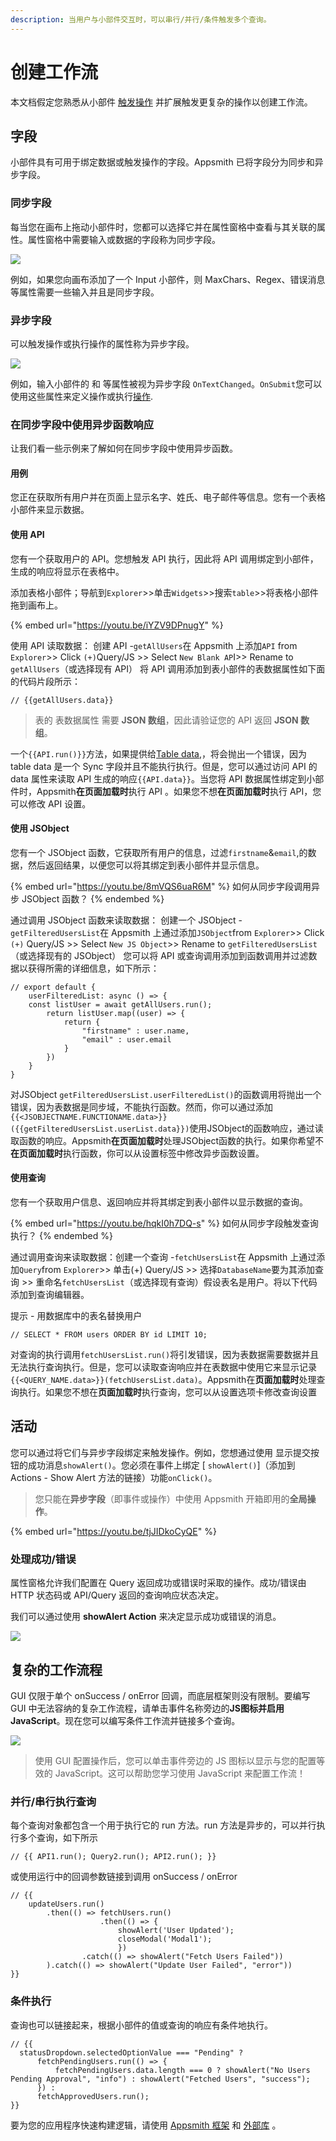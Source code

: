 ```yaml
---
description: 当用户与小部件交互时，可以串行/并行/条件触发多个查询。
---
```


# 创建工作流

本文档假定您熟悉从小部件 [触发操作](https://docs.appsmith.com/core-concepts/writing-code/readme-1#functions) 并扩展触发更复杂的操作以创建工作流。

## 字段

小部件具有可用于绑定数据或触发操作的字段。Appsmith 已将字段分为同步和异步字段。

### 同步字段

每当您在画布上拖动小部件时，您都可以选择它并在属性窗格中查看与其关联的属性。属性窗格中需要输入或数据的字段称为同步字段。

![](../.gitbook/assets/创建工作流-图1.png)

例如，如果您向画布添加了一个 Input 小部件，则 MaxChars、Regex、错误消息等属性需要一些输入并且是同步字段。

### 异步字段

可以触发操作或执行操作的属性称为异步字段。

![](../.gitbook/assets/创建工作流-图2.png)

例如，输入小部件的 和 等属性被视为异步字段 `OnTextChanged`。`OnSubmit`您可以使用这些属性来定义操作或执行[操作](https://docs.appsmith.com/core-concepts/writing-code/readme-1#functions).

### 在同步字段中使用异步函数响应

让我们看一些示例来了解如何在同步字段中使用异步函数。

#### 用例

您正在获取所有用户并在页面上显示名字、姓氏、电子邮件等信息。您有一个表格小部件来显示数据。

#### 使用 API

您有一个获取用户的 API。您想触发 API 执行，因此将 API 调用绑定到小部件，生成的响应将显示在表格中。

添加表格小部件；导航到`Explorer`>>单击`Widgets`>>搜索`table`>>将表格小部件拖到画布上。

{% embed url="https://youtu.be/iYZV9DPnugY" %}

使用 API 读取数据： 创建 API -`getAllUsers`在 Appsmith 上添加`API` from `Explorer`>> Click `(+)`Query/JS >> Select `New Blank AP`I>> Rename to `getAllUsers`（或选择现有 API） 将 API 调用添加到表小部件的表数据属性如下面的代码片段所示：

```
// {{getAllUsers.data}}
```

> 表的 表数据属性 需要 **JSON 数组**，因此请验证您的 API 返回 **JSON 数组**。&#x20;

一个`{{API.run()}}`方法，如果提供给[Table data](https://docs.appsmith.com/reference/widgets/table#table-data),，将会抛出一个错误，因为 table data 是一个 Sync 字段并且不能执行执行。但是，您可以通过访问 API 的 data 属性来读取 API 生成的响应`{{API.data}}`。当您将 API 数据属性绑定到小部件时，Appsmith**在页面加载时**执行 API 。如果您不想**在页面加载时**执行 API，您可以修改 API 设置。

#### 使用 JSObject

您有一个 JSObject 函数，它获取所有用户的信息，过滤`firstname`&`email`,的数据，然后返回结果，以便您可以将其绑定到表小部件并显示信息。

{% embed url="https://youtu.be/8mVQS6uaR6M" %}
如何从同步字段调用异步 JSObject 函数？
{% endembed %}

通过调用 JSObject 函数来读取数据： 创建一个 JSObject -`getFilteredUsersList`在 Appsmith 上通过添加`JSObject`from `Explorer`>> Click `(+)` Query/JS >> Select `New JS Object`>> Rename to `getFilteredUsersList`（或选择现有的 JSObject） 您可以将 API 或查询调用添加到函数调用并过滤数据以获得所需的详细信息，如下所示：

```
// export default {
	userFilteredList: async () => {
	const listUser = await getAllUsers.run();
		return listUser.map((user) => {
			return {
				"firstname" : user.name,
				"email" : user.email
			}
		})		
	}
}
```

对JSObject `getFilteredUsersList.userFilteredList()`的函数调用将抛出一个错误，因为表数据是同步域，不能执行函数。然而，你可以通过添加`{{<JSOBJECTNAME.FUNCTIONAME.data>}}({{getFilteredUsersList.userList.data}})`使用JSObject的函数响应，通过读取函数的响应。Appsmith**在页面加载时**处理JSObject函数的执行。如果你希望不**在页面加载时**执行函数，你可以从设置标签中修改异步函数设置。

#### 使用查询

您有一个获取用户信息、返回响应并将其绑定到表小部件以显示数据的查询。

{% embed url="https://youtu.be/hqkI0h7DQ-s" %}
如何从同步字段触发查询执行？
{% endembed %}

通过调用查询来读取数据：创建一个查询 -`fetchUsersList`在 Appsmith 上通过添加`Query`from `Explorer`>> 单击(+) Query/JS >> 选择`DatabaseName`要为其添加查询 >> 重命名`fetchUsersList`（或选择现有查询）假设表名是用户。将以下代码添加到查询编辑器。

提示 - 用数据库中的表名替换用户

```
// SELECT * FROM users ORDER BY id LIMIT 10;
```

对查询的执行调用`fetchUsersList.run()`将引发错误，因为表数据需要数据并且无法执行查询执行。但是，您可以读取查询响应并在表数据中使用它来显示记录`{{<QUERY_NAME.data>}}(fetchUsersList.data)`。Appsmith在**页面加载时**处理查询执行。如果您不想在**页面加载时**执行查询，您可以从设置选项卡修改查询设置

## 活动

您可以通过将它们与异步字段绑定来触发操作。例如，您想通过使用 显示提交按钮的成功消息`showAlert()`。您必须在事件上绑定 \[ `showAlert()`]（添加到 Actions - Show Alert 方法的链接）功能`onClick()`。

> 您只能在**异步字段**（即事件或操作）中使用 Appsmith 开箱即用的**全局操作**。

{% embed url="https://youtu.be/tjJIDkoCyQE" %}

### 处理成功/错误

属性窗格允许我们配置在 Query 返回成功或错误时采取的操作。成功/错误由 HTTP 状态码或 API/Query 返回的查询响应状态决定。

我们可以通过使用 **showAlert Action** 来决定显示成功或错误的消息。

![](../.gitbook/assets/创建工作流-图3.gif)

## 复杂的工作流程

GUI 仅限于单个 onSuccess / onError 回调，而底层框架则没有限制。要编写 GUI 中无法容纳的复杂工作流程，请单击事件名称旁边的**JS图标并启用 JavaScript**。现在您可以编写条件工作流并链接多个查询。

![](../.gitbook/assets/创建工作流-图4.gif)

> 使用 GUI 配置操作后，您可以单击事件旁边的 JS 图标以显示与您的配置等效的 JavaScript。这可以帮助您学习使用 JavaScript 来配置工作流！

### 并行/串行执行查询

每个查询对象都包含一个用于执行它的 run 方法。run 方法是异步的，可以并行执行多个查询，如下所示

```
// {{ API1.run(); Query2.run(); API2.run(); }}
```

或使用运行中的回调参数链接到调用 onSuccess / onError

```
// {{ 
    updateUsers.run()
	    .then(() => fetchUsers.run()
	                .then(() => { 
	                    showAlert('User Updated'); 
	                    closeModal('Modal1'); 
		                })
				.catch(() => showAlert("Fetch Users Failed"))
	    ).catch(() => showAlert("Update User Failed", "error")) 
}}
```

### 条件执行

查询也可以链接起来，根据小部件的值或查询的响应有条件地执行。

```
// {{ 
  statusDropdown.selectedOptionValue === "Pending" ?
      fetchPendingUsers.run(() => {
          fetchPendingUsers.data.length === 0 ? showAlert("No Users Pending Approval", "info") : showAlert("Fetched Users", "success");
      }) :
      fetchApprovedUsers.run();
}}
```

要为您的应用程序快速构建逻辑，请使用 [Appsmith 框架](https://docs.appsmith.com/core-concepts/writing-code/readme-1) 和 [外部库](https://docs.appsmith.com/core-concepts/writing-code/ext-libraries) 。
